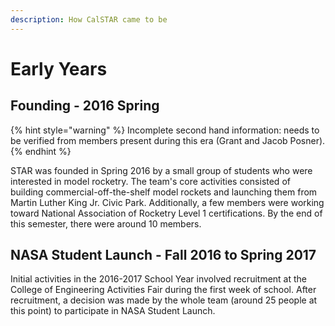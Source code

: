 ```yaml
---
description: How CalSTAR came to be
---
```


# Early Years

## Founding - 2016 Spring

{% hint style="warning" %}
Incomplete second hand information: needs to be verified from members present during this era \(Grant and Jacob Posner\).
{% endhint %}

STAR was founded in Spring 2016 by a small group of students who were interested in model rocketry. The team's core activities consisted of building commercial-off-the-shelf model rockets and launching them from Martin Luther King Jr. Civic Park. Additionally, a few members were working toward National Association of Rocketry Level 1 certifications. By the end of this semester, there were around 10 members. 

## NASA Student Launch - Fall 2016 to Spring 2017

Initial activities in the 2016-2017 School Year involved recruitment at the College of Engineering Activities Fair during the first week of school. After recruitment, a decision was made by the whole team \(around 25 people at this point\) to participate in NASA Student Launch.

